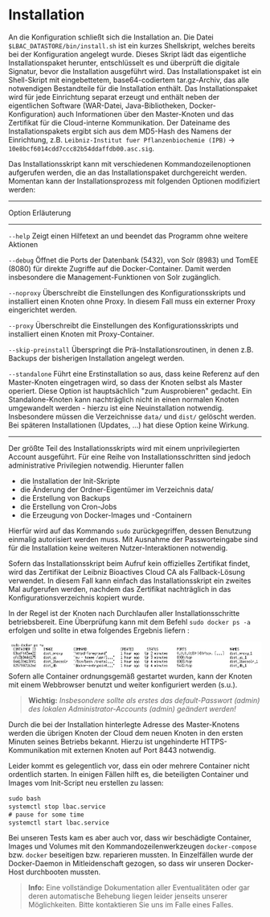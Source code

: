 # Installation
An die Konfiguration schließt sich die Installation an. Die Datei `$LBAC_DATASTORE/bin/install.sh` ist ein kurzes Shellskript, welches bereits bei der Konfiguration angelegt wurde. Dieses Skript lädt das eigentliche Installationspaket herunter, entschlüsselt es und überprüft die digitale Signatur, bevor die Installation ausgeführt wird. Das Installationspaket ist ein Shell-Skript mit eingebettetem, base64-codiertem tar.gz-Archiv, das alle notwendigen Bestandteile für die Installation enthält. Das Installationspaket wird für jede Einrichtung separat erzeugt und enthält neben der eigentlichen Software (WAR-Datei, Java-Bibliotheken, Docker-Konfiguration) auch Informationen über den Master-Knoten und das Zertifikat für die Cloud-interne Kommunikation. Der Dateiname des Installationspakets ergibt sich aus dem MD5-Hash des Namens der Einrichtung, z.B. `Leibniz-Institut fuer Pflanzenbiochemie (IPB)` → `10e8bcf6014cdd7ccc82b54ddaffdb00.asc.sig`.

Das Installationsskript kann mit verschiedenen Kommandozeilenoptionen aufgerufen werden, die an das Installationspaket durchgereicht werden. Momentan kann der Installationsprozess mit folgenden Optionen modifiziert werden:

------------------- -------------------------------------------------------------
Option              Erläuterung
------------------- -------------------------------------------------------------
`--help`            Zeigt einen Hilfetext an und beendet das Programm ohne weitere Aktionen

`--debug`           Öffnet die Ports der Datenbank (5432), von Solr (8983) und TomEE (8080) für direkte Zugriffe auf die Docker-Container. Damit werden insbesondere die Management-Funktionen von Solr zugänglich.

`--noproxy`         Überschreibt die Einstellungen des Konfigurationsskripts und installiert einen Knoten ohne Proxy. In diesem Fall muss ein externer Proxy eingerichtet werden.

`--proxy`           Überschreibt die Einstellungen des Konfigurationsskripts und installiert einen Knoten mit Proxy-Container.

`--skip-preinstall` Überspringt die Prä-Installationsroutinen, in denen z.B. Backups der bisherigen Installation angelegt werden.

`--standalone`      Führt eine Erstinstallation so aus, dass keine Referenz auf den Master-Knoten eingetragen wird, so dass der Knoten selbst als Master operiert. Diese Option ist hauptsächlich "zum Ausprobieren" gedacht. Ein Standalone-Knoten kann nachträglich nicht in einen normalen Knoten umgewandelt werden - hierzu ist eine Neuinstallation notwendig. Insbesondere müssen die Verzeichnisse `data/` und `dist/` gelöscht werden.  Bei späteren Installationen (Updates, ...) hat diese Option keine Wirkung.
------------------- -------------------------------------------------------------

Der größte Teil des Installationsskripts wird mit einem unprivilegierten Account ausgeführt. Für eine Reihe von Installationsschritten sind jedoch administrative Privilegien notwendig. Hierunter fallen

* die Installation der Init-Skripte
* die Änderung der Ordner-Eigentümer im Verzeichnis data/
* die Erstellung von Backups
* die Erstellung von Cron-Jobs
* die Erzeugung von Docker-Images und -Containern

Hierfür wird auf das Kommando `sudo` zurückgegriffen, dessen Benutzung einmalig autorisiert werden muss. Mit Ausnahme der Passworteingabe sind für die Installation keine weiteren Nutzer-Interaktionen notwendig.

Sofern das Installationsskript beim Aufruf kein offizielles Zertifikat findet, wird das Zertifikat der Leibniz Bioactives Cloud CA als Fallback-Lösung verwendet. In diesem Fall kann einfach das Installationsskript ein zweites Mal aufgerufen werden, nachdem das Zertifikat nachträglich in das Konfigurationsverzeichnis kopiert wurde.

In der Regel ist der Knoten nach Durchlaufen aller Installationsschritte betriebsbereit. Eine Überprüfung kann mit dem Befehl `sudo docker ps -a` erfolgen und sollte in etwa folgendes Ergebnis liefern :

![docker ps](img/docker_ps.png)
Sofern alle Container ordnungsgemäß gestartet wurden, kann der Knoten mit einem Webbrowser benutzt und weiter konfiguriert werden (s.u.). 

> **Wichtig:** _Insbesondere sollte als erstes das default-Passwort (admin) des lokalen Administrator-Accounts (admin) geändert werden!_

Durch die bei der Installation hinterlegte Adresse des Master-Knotens werden die übrigen Knoten der Cloud dem neuen Knoten in den ersten Minuten seines Betriebs bekannt. Hierzu ist ungehinderte HTTPS-Kommunikation mit externen Knoten auf Port 8443 notwendig.

Leider kommt es gelegentlich vor, dass ein oder mehrere Container nicht ordentlich starten. In einigen Fällen hilft es, die beteiligten Container und Images vom Init-Script neu erstellen zu lassen:

    sudo bash
    systemctl stop lbac.service
    # pause for some time
    systemctl start lbac.service

Bei unseren Tests kam es aber auch vor, dass wir beschädigte Container, Images und Volumes mit den Kommandozeilenwerkzeugen `docker-compose` bzw. `docker` beseitigen bzw. reparieren mussten. In Einzelfällen wurde der Docker-Daemon in Mitleidenschaft gezogen, so dass wir unseren Docker-Host durchbooten mussten.

> **Info:** Eine vollständige Dokumentation aller Eventualitäten oder gar deren automatische Behebung liegen leider jenseits unserer Möglichkeiten. Bitte kontaktieren Sie uns im Falle eines Falles.

